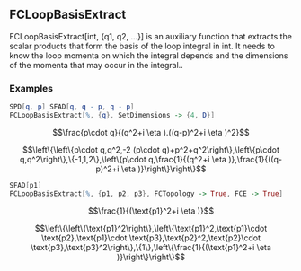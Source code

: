 ##  FCLoopBasisExtract 

FCLoopBasisExtract[int, {q1, q2, ...}]  is an auxiliary function that extracts the scalar products that form the basis of the loop integral in int. It needs to know the loop momenta on which the integral depends and the dimensions of the momenta that may occur in the integral..

###  Examples 

```mathematica
SPD[q, p] SFAD[q, q - p, q - p]
FCLoopBasisExtract[%, {q}, SetDimensions -> {4, D}]
```

$$\frac{p\cdot q}{(q^2+i \eta ).((q-p)^2+i \eta )^2}$$

$$\left\{\left\{p\cdot q,q^2,-2 (p\cdot q)+p^2+q^2\right\},\left\{p\cdot q,q^2\right\},\{-1,1,2\},\left\{p\cdot q,\frac{1}{(q^2+i \eta )},\frac{1}{((q-p)^2+i \eta )}\right\}\right\}$$

```mathematica
SFAD[p1]
FCLoopBasisExtract[%, {p1, p2, p3}, FCTopology -> True, FCE -> True]

```

$$\frac{1}{(\text{p1}^2+i \eta )}$$

$$\left\{\left\{\text{p1}^2\right\},\left\{\text{p1}^2,\text{p1}\cdot \text{p2},\text{p1}\cdot \text{p3},\text{p2}^2,\text{p2}\cdot \text{p3},\text{p3}^2\right\},\{1\},\left\{\frac{1}{(\text{p1}^2+i \eta )}\right\}\right\}$$